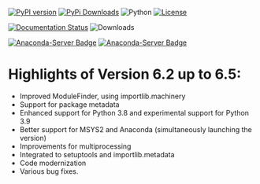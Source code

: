 [![PyPI version](https://img.shields.io/pypi/v/cx_Freeze)](https://pypi.org/project/cx_Freeze/)
[![PyPi Downloads](https://img.shields.io/pypi/dm/cx_Freeze)](https://pypistats.org/packages/cx_Freeze)
![Python](https://img.shields.io/pypi/pyversions/cx_Freeze)
[![License](https://img.shields.io/pypi/l/cx_Freeze.svg)](https://pypi.org/project/cx_Freeze/)


[![Documentation Status](https://readthedocs.org/projects/cx_Freeze/badge/?version=latest)](https://cx-freeze.readthedocs.io/en/latest/?badge=latest)
![Downloads](https://img.shields.io/pypi/dm/cx_Freeze/total)

[![Anaconda-Server Badge](https://anaconda.org/conda-forge/cx_freeze/badges/version.svg)](https://anaconda.org/conda-forge/cx_freeze)
[![Anaconda-Server Badge](https://anaconda.org/conda-forge/cx_freeze/badges/downloads.svg)](https://anaconda.org/conda-forge/cx_freeze)




# Highlights of Version 6.2 up to 6.5:
- Improved ModuleFinder, using importlib.machinery
- Support for package metadata
- Enhanced support for Python 3.8 and experimental support for Python 3.9
- Better support for MSYS2 and Anaconda (simultaneously launching the version)
- Improvements for multiprocessing
- Integrated to setuptools and importlib.metadata
- Code modernization
- Various bug fixes.
